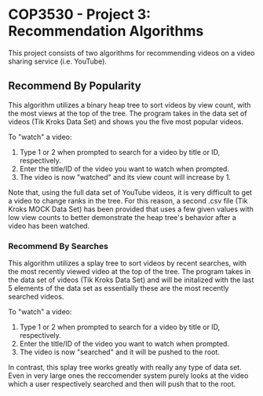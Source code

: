 <H1> COP3530 - Project 3: Recommendation Algorithms </h1>
This project consists of two algorithms for recommending videos on a video sharing service (i.e. YouTube).

<H2> Recommend By Popularity </h2>
This algorithm utilizes a binary heap tree to sort videos by view count, with the most views at the top of the tree.
The program takes in the data set of videos (Tik Kroks Data Set) and shows you the five most popular videos.

To "watch" a video:
1. Type 1 or 2 when prompted to search for a video by title or ID, respectively.
2. Enter the title/ID of the video you want to watch when prompted.
3. The video is now "watched" and its view count will increase by 1.

Note that, using the full data set of YouTube videos, it is very difficult to get a video to change ranks in the tree. For this reason, a second .csv file (Tik Kroks MOCK Data Set) has been provided that uses a few given values with low view counts to better demonstrate the heap tree's behavior after a video has been watched.


<H3> Recommend By Searches </h3>
This algorithm utilizes a splay tree to sort videos by recent searches, with the most recently viewed video at the top of the tree.
The program takes in the data set of videos (Tik Kroks Data Set) and will be initalized with the last 5 elements of the data set as essentially these are the most recently searched videos.

To "watch" a video:
1. Type 1 or 2 when prompted to search for a video by title or ID, respectively.
2. Enter the title/ID of the video you want to watch when prompted.
3. The video is now "searched" and it will be pushed to the root.

In contrast, this splay tree works greatly with really any type of data set. Even in very large ones the reccomender system purely looks at the video which a user respectively searched and then will push that to the root. 
